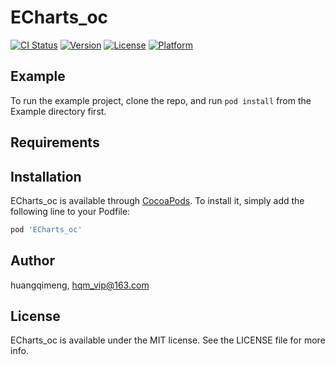 # ECharts_oc

[![CI Status](https://img.shields.io/travis/huangqimeng/ECharts_oc.svg?style=flat)](https://travis-ci.org/huangqimeng/ECharts_oc)
[![Version](https://img.shields.io/cocoapods/v/ECharts_oc.svg?style=flat)](https://cocoapods.org/pods/ECharts_oc)
[![License](https://img.shields.io/cocoapods/l/ECharts_oc.svg?style=flat)](https://cocoapods.org/pods/ECharts_oc)
[![Platform](https://img.shields.io/cocoapods/p/ECharts_oc.svg?style=flat)](https://cocoapods.org/pods/ECharts_oc)

## Example

To run the example project, clone the repo, and run `pod install` from the Example directory first.

## Requirements

## Installation

ECharts_oc is available through [CocoaPods](https://cocoapods.org). To install
it, simply add the following line to your Podfile:

```ruby
pod 'ECharts_oc'
```

## Author

huangqimeng, hqm_vip@163.com

## License

ECharts_oc is available under the MIT license. See the LICENSE file for more info.
